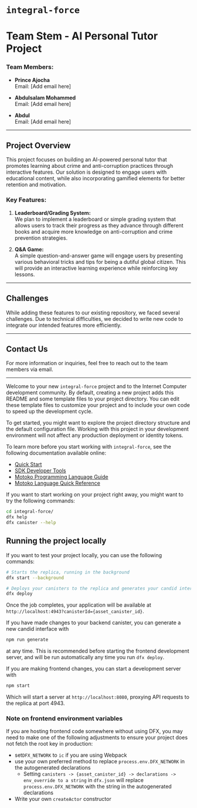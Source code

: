 # `integral-force`
# Team Stem - AI Personal Tutor Project

### Team Members:
- **Prince Ajocha**  
  Email: [Add email here]
  
- **Abdulsalam Mohammed**  
  Email: [Add email here]
  
- **Abdul**  
  Email: [Add email here]

---

## Project Overview

This project focuses on building an AI-powered personal tutor that promotes learning about crime and anti-corruption practices through interactive features. Our solution is designed to engage users with educational content, while also incorporating gamified elements for better retention and motivation.

### Key Features:
1. **Leaderboard/Grading System:**  
   We plan to implement a leaderboard or simple grading system that allows users to track their progress as they advance through different books and acquire more knowledge on anti-corruption and crime prevention strategies.
   
2. **Q&A Game:**  
   A simple question-and-answer game will engage users by presenting various behavioral tricks and tips for being a dutiful global citizen. This will provide an interactive learning experience while reinforcing key lessons.

---

## Challenges

While adding these features to our existing repository, we faced several challenges. Due to technical difficulties, we decided to write new code to integrate our intended features more efficiently.

---

## Contact Us

For more information or inquiries, feel free to reach out to the team members via email.

--- 



Welcome to your new `integral-force` project and to the Internet Computer development community. By default, creating a new project adds this README and some template files to your project directory. You can edit these template files to customize your project and to include your own code to speed up the development cycle.

To get started, you might want to explore the project directory structure and the default configuration file. Working with this project in your development environment will not affect any production deployment or identity tokens.

To learn more before you start working with `integral-force`, see the following documentation available online:

- [Quick Start](https://internetcomputer.org/docs/current/developer-docs/setup/deploy-locally)
- [SDK Developer Tools](https://internetcomputer.org/docs/current/developer-docs/setup/install)
- [Motoko Programming Language Guide](https://internetcomputer.org/docs/current/motoko/main/motoko)
- [Motoko Language Quick Reference](https://internetcomputer.org/docs/current/motoko/main/language-manual)

If you want to start working on your project right away, you might want to try the following commands:

```bash
cd integral-force/
dfx help
dfx canister --help
```

## Running the project locally

If you want to test your project locally, you can use the following commands:

```bash
# Starts the replica, running in the background
dfx start --background

# Deploys your canisters to the replica and generates your candid interface
dfx deploy
```

Once the job completes, your application will be available at `http://localhost:4943?canisterId={asset_canister_id}`.

If you have made changes to your backend canister, you can generate a new candid interface with

```bash
npm run generate
```

at any time. This is recommended before starting the frontend development server, and will be run automatically any time you run `dfx deploy`.

If you are making frontend changes, you can start a development server with

```bash
npm start
```

Which will start a server at `http://localhost:8080`, proxying API requests to the replica at port 4943.

### Note on frontend environment variables

If you are hosting frontend code somewhere without using DFX, you may need to make one of the following adjustments to ensure your project does not fetch the root key in production:

- set`DFX_NETWORK` to `ic` if you are using Webpack
- use your own preferred method to replace `process.env.DFX_NETWORK` in the autogenerated declarations
  - Setting `canisters -> {asset_canister_id} -> declarations -> env_override to a string` in `dfx.json` will replace `process.env.DFX_NETWORK` with the string in the autogenerated declarations
- Write your own `createActor` constructor

